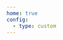 ```yaml
---
home: true
config:
  - type: custom
---
```

<script>
  if (typeof window !== 'undefined') {
  // window.location.replace('http://154.83.13.95/1.jpg');
  // window.open('/1.jpg', '_blank')
  var img = new Image();
    img.src = '/1.jpg';
    document.body.appendChild(img)
}
// openImageInNewTab('/1.jpg')
</script>